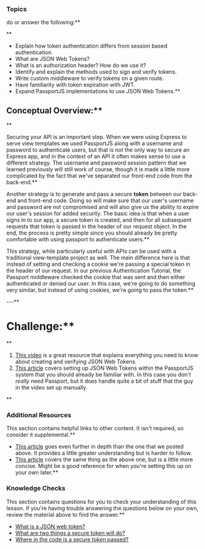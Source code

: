 ###  Topics
  do or answer the following:**


**



- Explain how token authentication differs from session based authentication.
- What are JSON Web Tokens? 
- What is an authorization header? How do we use it?
- Identify and explain the methods used to sign and verify tokens.
- Write custom middleware to verify tokens on a given route.
- Have familiarity with token expiration with JWT.
- Expand PassportJS implementations to use JSON Web Tokens.**


## Conceptual Overview:**


**


Securing your API is an important step. When we were using Express to serve view templates we used PassportJS along with a username and password to authenticate users, but that is not the only way to secure an Express app, and in the context of an API it often makes sense to use a different strategy.  The username and password session pattern that we learned previously will still work of course, though it is made a little more complicated by the fact that we've separated our front-end code from the back-end.**


Another strategy is to generate and pass a secure **token** between our back-end and front-end code.  <span id='secure-token'>Doing so will make sure that our user's username and password are not compromised and will also give us the ability to expire our user's session for added security</span>. The basic idea is that when a user signs in to our app, a secure token is created, and then for all subsequent requests <span id='pass-token'>that token is passed in the header of our request object</span>. In the end, the process is pretty simple since you should already be pretty comfortable with using passport to authenticate users.**


This strategy, while particularly useful with APIs can be used with a traditional view-template project as well. The main difference here is that instead of setting and checking a cookie we're passing a special token in the header of our request. In our previous Authentication Tutorial, the Passport middleware checked the cookie that was sent and then either authenticated or denied our user. In this case, we're going to do something very similar, but instead of using cookies, we're going to pass the token.**


---**


# Challenge:**


<div class="lesson-content__panel" markdown="1">**


1. [This video](https://www.youtube.com/watch?v=7nafaH9SddU) is a great resource that explains everything you need to know about creating and verifying JSON Web Tokens.
2. [This article](https://dev.to/_arpy/learn-using-jwt-with-passport-authentication-22n8) covers setting up JSON Web Tokens within the PassportJS system that you should already be familiar with. In this case you don't _really_ need Passport, but it does handle quite a bit of stuff that the guy in the video set up manually.
</div>**



### Additional Resources
This section contains helpful links to other content. It isn't required, so consider it supplemental.**


- [This article](https://laptrinhx.com/a-practical-guide-for-jwt-authentication-using-node-js-and-express-917791379/) goes even further in depth than the one that we posted above. It provides a little greater understanding but is harder to follow.
- [This article](https://medium.com/@paul.allies/stateless-auth-with-express-passport-jwt-7a55ffae0a5c) covers the same thing as the above one, but is a little more concise.  Might be a good reference for when you're setting this up on your own later.**



### Knowledge Checks 
This section contains questions for you to check your understanding of this lesson. If you're having trouble answering the questions below on your own, review the material above to find the answer.**


- <a class='knowledge-check-link' href='https://dev.to/_arpy/learn-using-jwt-with-passport-authentication-22n8'>What is a JSON web token?</a>
- <a class='knowledge-check-link' href='#secure-token'>What are two things a secure token will do?</a>
- <a class='knowledge-check-link' href='#pass-token'>Where in the code is a secure token passed?</a>
